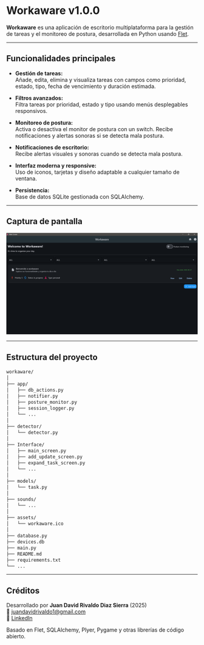 # Workaware v1.0.0

**Workaware** es una aplicación de escritorio multiplataforma para la gestión de tareas y el monitoreo de postura, desarrollada en Python usando [Flet](https://flet.dev/).

---

## Funcionalidades principales

- **Gestión de tareas:**  
  Añade, edita, elimina y visualiza tareas con campos como prioridad, estado, tipo, fecha de vencimiento y duración estimada.

- **Filtros avanzados:**  
  Filtra tareas por prioridad, estado y tipo usando menús desplegables responsivos.

- **Monitoreo de postura:**  
  Activa o desactiva el monitor de postura con un switch. Recibe notificaciones y alertas sonoras si se detecta mala postura.

- **Notificaciones de escritorio:**  
  Recibe alertas visuales y sonoras cuando se detecta mala postura.

- **Interfaz moderna y responsive:**  
  Uso de iconos, tarjetas y diseño adaptable a cualquier tamaño de ventana.

- **Persistencia:**  
  Base de datos SQLite gestionada con SQLAlchemy.

---

## Captura de pantalla


![Captura de pantalla de Workaware](workaware_screen.png)

---

## Estructura del proyecto

```
workaware/
│
├── app/
│   ├── db_actions.py
│   ├── notifier.py
│   ├── posture_monitor.py
│   ├── session_logger.py
│   └── ...
│
├── detector/
│   └── detector.py
│
├── Interface/
│   ├── main_screen.py
│   ├── add_update_screen.py
│   ├── expand_task_screen.py
│   └── ...
│
├── models/
│   └── task.py
│
├── sounds/
│   └── ...
│
├── assets/
│   └── workaware.ico
│
├── database.py
├── devices.db
├── main.py
├── README.md
├── requirements.txt
└── ...
```

---

## Créditos

Desarrollado por **Juan David Rivaldo Diaz Sierra** (2025)  
📧 [juandavidrivaldo1@gmail.com](mailto:juandavidrivaldo1@gmail.com)  
🔗 [LinkedIn](https://www.linkedin.com/in/juan-david-rivaldo-diaz-sierra-72aa99222)

Basado en Flet, SQLAlchemy, Plyer, Pygame y otras librerías de código abierto.